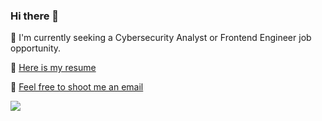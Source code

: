 ### Hi there 👋

🌱 I'm currently seeking a Cybersecurity Analyst or Frontend Engineer job opportunity.

:pushpin: [Here is my resume](https://github.com/ReformedCola/resume-builder/blob/master/resume/JasonHe_Resume.pdf)

:email: [Feel free to shoot me an email](mailto:zhiyuanfw@gmail.com)

<!-- ![Top Langs](https://github-readme-stats.vercel.app/api/top-langs/?username=ReformedCola&layout=compact) -->

<img src="https://github-readme-stats.vercel.app/api?username=ReformedCola&show_icons=true&text_color=24292e&bg_color=ffffff&hide_title=true&count_private=true&hide=issues,contribs&include_all_commits=true" />
<!--
**ReformedCola/ReformedCola** is a ✨ _special_ ✨ repository because its `README.md` (this file) appears on your GitHub profile.

Here are some ideas to get you started:

- 🔭 I’m currently working on ...
- 🌱 I’m currently learning ...
- 👯 I’m looking to collaborate on ...
- 🤔 I’m looking for help with ...
- 💬 Ask me about ...
- 📫 How to reach me: ...
- 😄 Pronouns: ...
- ⚡ Fun fact: ...
-->
